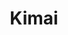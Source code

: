 ---
draft: false
title: Kimai
content:
  id: kimai
  name: Kimai
  website: https://www.kimai.org/
  short_description: Kimai is a free, open-source, online time-tracking software designed for small businesses and freelancers.
---